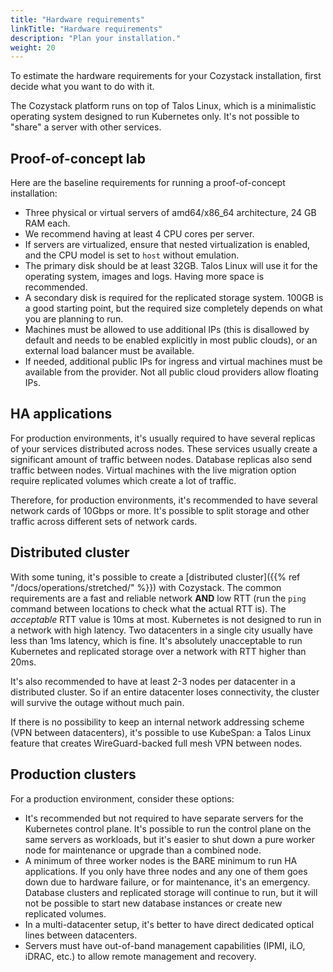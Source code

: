 ```yaml
---
title: "Hardware requirements"
linkTitle: "Hardware requirements"
description: "Plan your installation."
weight: 20
---
```


To estimate the hardware requirements for your Cozystack installation, first decide what you want to do with it.

The Cozystack platform runs on top of Talos Linux, which is a minimalistic operating system designed to run Kubernetes
only. It's not possible to "share" a server with other services.

## Proof-of-concept lab

Here are the baseline requirements for running a proof-of-concept installation:

* Three physical or virtual servers of amd64/x86_64 architecture, 24 GB RAM each.
* We recommend having at least 4 CPU cores per server.
* If servers are virtualized, ensure that nested virtualization is enabled, and the CPU model is set to `host` without
  emulation.
* The primary disk should be at least 32GB. Talos Linux will use it for the operating system, images and logs. Having
  more space is recommended.
* A secondary disk is required for the replicated storage system. 100GB is a good starting point, but the required size
  completely depends on what you are planning to run.
* Machines must be allowed to use additional IPs (this is disallowed by default and needs to be enabled explicitly in
  most public clouds), or an external load balancer must be available.
* If needed, additional public IPs for ingress and virtual machines must be available from the provider. Not all public
  cloud providers allow floating IPs.

## HA applications

For production environments, it's usually required to have several replicas of your services distributed across nodes.
These services usually create a significant amount of traffic between nodes. Database replicas also send traffic between
nodes. Virtual machines with the live migration option require replicated volumes which create a lot of traffic.

Therefore, for production environments, it's recommended to have several network cards of 10Gbps or more. It's possible
to split storage and other traffic across different sets of network cards.

## Distributed cluster

With some tuning, it's possible to create a [distributed cluster]({{% ref "/docs/operations/stretched/" %}}) with
Cozystack. The common requirements are a fast and reliable network **AND** low RTT (run the `ping` command between
locations to check what the actual RTT is). The *acceptable* RTT value is 10ms at most. Kubernetes is not designed to
run in a network with high latency. Two datacenters in a single city usually have less than 1ms latency, which is fine.
It's absolutely unacceptable to run Kubernetes and replicated storage over a network with RTT higher than 20ms.

It's also recommended to have at least 2-3 nodes per datacenter in a distributed cluster. So if an entire datacenter
loses connectivity, the cluster will survive the outage without much pain.

If there is no possibility to keep an internal network addressing scheme (VPN between datacenters), it's possible to use
KubeSpan: a Talos Linux feature that creates WireGuard-backed full mesh VPN between nodes.

## Production clusters

For a production environment, consider these options:

* It's recommended but not required to have separate servers for the Kubernetes control plane. It's possible to run the
  control plane on the same servers as workloads, but it's easier to shut down a pure worker node for maintenance or
  upgrade than a combined node.
* A minimum of three worker nodes is the BARE minimum to run HA applications. If you only have three nodes and any one
  of them goes down due to hardware failure, or for maintenance, it's an emergency. Database clusters and replicated
  storage will continue to run, but it will not be possible to start new database instances or create new replicated
  volumes.
* In a multi-datacenter setup, it's better to have direct dedicated optical lines between datacenters.
* Servers must have out-of-band management capabilities (IPMI, iLO, iDRAC, etc.) to allow remote management and
  recovery.
